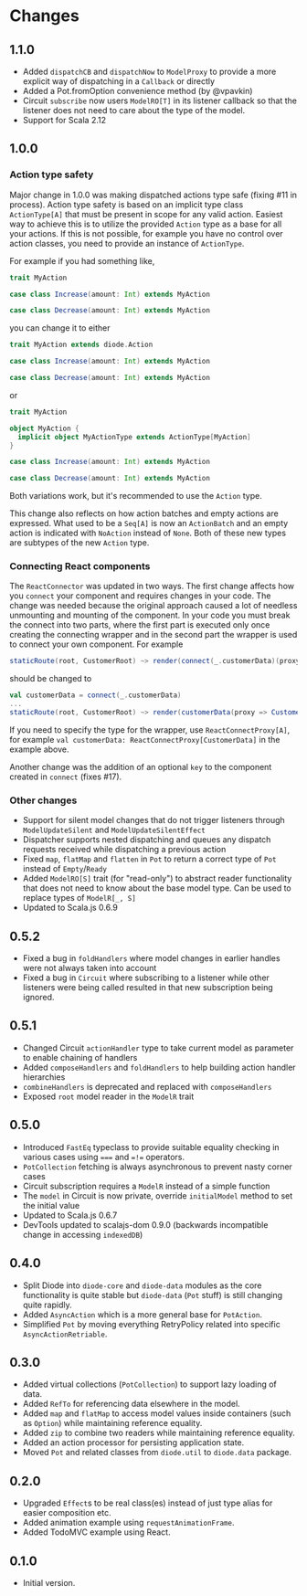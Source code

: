 # Changes

## 1.1.0

- Added `dispatchCB` and `dispatchNow` to `ModelProxy` to provide a more explicit way of dispatching in a `Callback` or directly
- Added a Pot.fromOption convenience method (by @vpavkin)
- Circuit `subscribe` now users `ModelRO[T]` in its listener callback so that the listener does not need to care about the type of the
model.
- Support for Scala 2.12

## 1.0.0

### Action type safety

Major change in 1.0.0 was making dispatched actions type safe (fixing #11 in process). Action type safety is based on an implicit type class
`ActionType[A]` that must be present in scope for any valid action. Easiest way to achieve this is to utilize the provided `Action` type as a
base for all your actions. If this is not possible, for example you have no control over action classes, you need to provide an instance of
`ActionType`.

For example if you had something like,

```scala
trait MyAction

case class Increase(amount: Int) extends MyAction

case class Decrease(amount: Int) extends MyAction
```

you can change it to either

```scala
trait MyAction extends diode.Action

case class Increase(amount: Int) extends MyAction

case class Decrease(amount: Int) extends MyAction
```

or

```scala
trait MyAction

object MyAction {
  implicit object MyActionType extends ActionType[MyAction]
}

case class Increase(amount: Int) extends MyAction

case class Decrease(amount: Int) extends MyAction
```

Both variations work, but it's recommended to use the `Action` type.

This change also reflects on how action batches and empty actions are expressed. What used to be a `Seq[A]` is now an `ActionBatch` and an
empty action is indicated with `NoAction` instead of `None`. Both of these new types are subtypes of the new `Action` type.

### Connecting React components

The `ReactConnector` was updated in two ways. The first change affects how you `connect` your component and requires changes in your code. The
change was needed because the original approach caused a lot of needless unmounting and mounting of the component. In your code you must break
the connect into two parts, where the first part is executed only once creating the connecting wrapper and in the second part the wrapper is used
to connect your own component. For example

```scala
staticRoute(root, CustomerRoot) ~> render(connect(_.customerData)(proxy => Customers(proxy)))
```

should be changed to

```scala
val customerData = connect(_.customerData)
...
staticRoute(root, CustomerRoot) ~> render(customerData(proxy => Customers(proxy)))
```

If you need to specify the type for the wrapper, use `ReactConnectProxy[A]`, for example `val customerData: ReactConnectProxy[CustomerData]` in the
example above.

Another change was the addition of an optional `key` to the component created in `connect` (fixes #17).

### Other changes

- Support for silent model changes that do not trigger listeners through `ModelUpdateSilent` and `ModelUpdateSilentEffect`
- Dispatcher supports nested dispatching and queues any dispatch requests received while dispatching a previous action
- Fixed `map`, `flatMap` and `flatten` in `Pot` to return a correct type of `Pot` instead of `Empty`/`Ready`
- Added `ModelRO[S]` trait (for "read-only") to abstract reader functionality that does not need to know about the
  base model type. Can be used to replace types of `ModelR[_, S]`
- Updated to Scala.js 0.6.9

## 0.5.2
- Fixed a bug in `foldHandlers` where model changes in earlier handles were not always taken into account
- Fixed a bug in `Circuit` where subscribing to a listener while other listeners were being called resulted in that new
  subscription being ignored.

## 0.5.1
- Changed Circuit `actionHandler` type to take current model as parameter to enable chaining of handlers
- Added `composeHandlers` and `foldHandlers` to help building action handler hierarchies
- `combineHandlers` is deprecated and replaced with `composeHandlers`
- Exposed `root` model reader in the `ModelR` trait

## 0.5.0
- Introduced `FastEq` typeclass to provide suitable equality checking in various cases using `===` and `=!=` operators.
- `PotCollection` fetching is always asynchronous to prevent nasty corner cases
- Circuit subscription requires a `ModelR` instead of a simple function
- The `model` in Circuit is now private, override `initialModel` method to set the initial value
- Updated to Scala.js 0.6.7
- DevTools updated to scalajs-dom 0.9.0 (backwards incompatible change in accessing `indexedDB`)

## 0.4.0
- Split Diode into `diode-core` and `diode-data` modules as the core functionality is quite stable but `diode-data`
  (`Pot` stuff) is still changing quite rapidly.
- Added `AsyncAction` which is a more general base for `PotAction`.
- Simplified `Pot` by moving everything RetryPolicy related into specific `AsyncActionRetriable`.

## 0.3.0
- Added virtual collections (`PotCollection`) to support lazy loading of data.
- Added `RefTo` for referencing data elsewhere in the model.
- Added `map` and `flatMap` to access model values inside containers (such as `Option`) while maintaining reference
  equality.
- Added `zip` to combine two readers while maintaining reference equality.
- Added an action processor for persisting application state.
- Moved `Pot` and related classes from `diode.util` to `diode.data` package.

## 0.2.0
- Upgraded `Effect`s to be real class(es) instead of just type alias for easier composition etc.
- Added animation example using `requestAnimationFrame`.
- Added TodoMVC example using React.

## 0.1.0
- Initial version.

